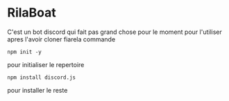 # RilaBoat
C'est un bot discord qui fait pas grand chose pour le moment
pour l'utiliser apres l'avoir cloner fiarela commande 

`npm init -y`  

pour initialiser le repertoire

`npm install discord.js` 

pour installer le reste
